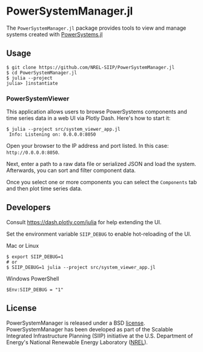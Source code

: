 # PowerSystemManager.jl

The `PowerSystemManager.jl` package provides tools to view and manage systems created with
[PowerSystems.jl](https://github.com/NREL-SIIP/PowerSystems.jl)

## Usage

```
$ git clone https://github.com/NREL-SIIP/PowerSystemManager.jl
$ cd PowerSystemManager.jl
$ julia --project
julia> ]instantiate
```

### PowerSystemViewer

This application allows users to browse PowerSystems components and time series data in a web UI
via Plotly Dash. Here's how to start it:

```
$ julia --project src/system_viewer_app.jl
 Info: Listening on: 0.0.0.0:8050
```

Open your browser to the IP address and port listed. In this case: `http://0.0.0.0:8050`.

Next, enter a path to a raw data file or serialized JSON and load the system. Afterwards,
you can sort and filter component data.

Once you select one or more components you can select the `Components` tab and then plot
time series data.

## Developers

Consult https://dash.plotly.com/julia for help extending the UI.

Set the environment variable `SIIP_DEBUG` to enable hot-reloading of the UI.

Mac or Linux
```
$ export SIIP_DEBUG=1
# or
$ SIIP_DEBUG=1 julia --project src/system_viewer_app.jl
```

Windows PowerShell
```
$Env:SIIP_DEBUG = "1"
```

## License

PowerSystemManager is released under a BSD [license](https://github.com/NREL/PowerSystemManager.jl/blob/master/LICENSE).
PowerSystemManager has been developed as part of the Scalable Integrated Infrastructure Planning (SIIP)
initiative at the U.S. Department of Energy's National Renewable Energy Laboratory ([NREL](https://www.nrel.gov/)).
